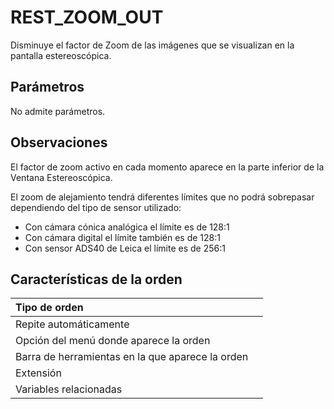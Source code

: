 # REST\_ZOOM\_OUT

Disminuye el factor de Zoom de las imágenes que se visualizan en la pantalla estereoscópica.

## Parámetros

No admite parámetros.

## Observaciones

El factor de zoom activo en cada momento aparece en la parte inferior de la Ventana Estereoscópica.

El zoom de alejamiento tendrá diferentes límites que no podrá sobrepasar dependiendo del tipo de sensor utilizado:

* Con cámara cónica analógica el límite es de 128:1
* Con cámara digital el límite también es de 128:1
* Con sensor ADS40 de Leica el límite es de 256:1

## Características de la orden

| Tipo de orden |  |
| :--- | :--- |
| Repite automáticamente |  |
| Opción del menú donde aparece la orden |  |
| Barra de herramientas en la que aparece la orden |  |
| Extensión |  |
| Variables relacionadas |  |

